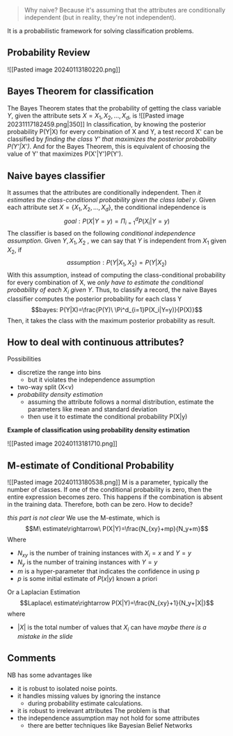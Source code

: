 
> Why naive? Because it's assuming that the attributes are conditionally independent (but in reality, they're not independent).

It is a probabilistic framework for solving classification problems.

## Probability Review
![[Pasted image 20240113180220.png]]

## Bayes Theorem for classification
The Bayes Theorem states that the probability of getting the class variable $Y$,
given the attribute sets $X={X_1,X_2,...,X_d}$, is
![[Pasted image 20231117182459.png|350]]
In classification, by knowing the posterior probability P(Y|X) for every combination of X and Y, a test record X' can be classified by *finding the class Y' that maximizes the posterior probability P(Y'|X')*.
And for the Bayes Theorem, this is equivalent of choosing the value of Y' that maximizes P(X'|Y')P(Y').

## Naive bayes classifier
It assumes that the attributes are conditionally independent.
Then *it estimates the class-conditional probability given the class label y*.
Given each attribute set $X=\{X_1,X_2,...,X_d\}$,
the conditional independence is$$goal: P(X|Y=y)=\Pi^d_{i=1}P(X_i|Y=y)$$The classifier is based on the following *conditional independence assumption*.
Given $Y,X_1,X_2$ , we can say that $Y$ is independent from $X_1$ given $X_2$, if $$assumption: P(Y|X_1,  X_2)=P(Y|X_2)$$With this assumption, instead of computing the class-conditional probability for every combination of X, we *only have to estimate the conditional probability of each $X_i$ given $Y$*.
Thus, to classify a record, the naive Bayes classifier computes the posterior probability for each class Y $$bayes: P(Y|X)=\frac{P(Y)\ \Pi^d_{i=1}P(X_i|Y=y)}{P(X)}$$Then, it takes the class with the maximum posterior probability as result.


## How to deal with continuous attributes?
Possibilities
- discretize the range into bins
	- but it violates the independence assumption
- two-way split (X<v)
- *probability density estimation*
	- assuming the attribute follows a normal distribution, estimate the parameters like mean and standard deviation
	- then use it to estimate the conditional probability P(X|y)

**Example of classification using probability density estimation**

![[Pasted image 20240113181710.png]]

## M-estimate of Conditional Probability
![[Pasted image 20240113180538.png]]
M is a parameter, typically the number of classes.
If one of the conditional probability is zero, then the entire expression becomes zero. This happens if the combination is absent in the training data.
Therefore, both can be zero. How to decide?

*this part is not clear*
We use the M-estimate, which is
$$M\ estimate\rightarrow\ P(X|Y)=\frac{N_{xy}+mp}{N_y+m}$$
Where
- $N_{xy}$ is the number of training instances with $X_i=x$ and $Y=y$
- $N_y$ is the number of training instances with $Y=y$
- $m$ is a hyper-parameter that indicates the confidence in using p
- $p$ is some initial estimate of $P(x|y)$ known a priori

Or a Laplacian Estimation
$$Laplace\ estimate\rightarrow P(X|Y)=\frac{N_{xy}+1}{N_y+|X|}$$
where
- $|X|$ is the total number of values that $X_i$ can have
*maybe there is a mistake in the slide*

## Comments
NB has some advantages like
- it is robust to isolated noise points.
- it handles missing values by ignoring the instance
	- during probability estimate calculations.
- it is robust to irrelevant attributes
The problem is that
- the independence assumption may not hold for some attributes
	- there are better techniques like Bayesian Belief Networks
